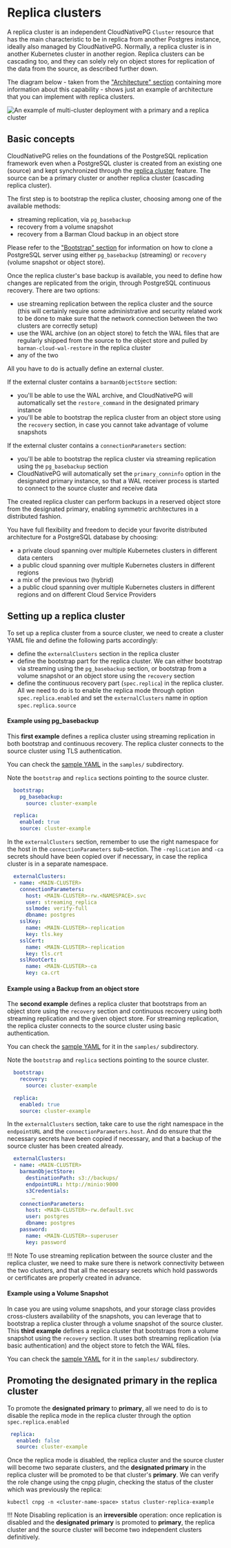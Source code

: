 # Replica clusters

A replica cluster is an independent CloudNativePG `Cluster` resource that has
the main characteristic to be in replica from another Postgres instance,
ideally also managed by CloudNativePG. Normally, a replica cluster is in another
Kubernetes cluster in another region. Replica clusters can be cascading too,
and they can solely rely on object stores for replication of the data from
the source, as described further down.

The diagram below - taken from the ["Architecture"
section](architecture.md#deployments-across-kubernetes-clusters) containing more
information about this capability - shows just an example of architecture
that you can implement with replica clusters.

![An example of multi-cluster deployment with a primary and a replica cluster](./images/multi-cluster.png)

## Basic concepts

CloudNativePG relies on the foundations of the PostgreSQL replication
framework even when a PostgreSQL cluster is created from an existing one (source)
and kept synchronized through the
[replica cluster](architecture.md#deployments-across-kubernetes-clusters) feature. The source
can be a primary cluster or another replica cluster (cascading replica cluster).

The first step is to bootstrap the replica cluster, choosing among one of the
available methods:

- streaming replication, via `pg_basebackup`
- recovery from a volume snapshot
- recovery from a Barman Cloud backup in an object store

Please refer to the ["Bootstrap" section](bootstrap.md#bootstrap-from-another-cluster)
for information on how to clone a PostgreSQL server using either
`pg_basebackup` (streaming) or `recovery` (volume snapshot or object store).

Once the replica cluster's base backup is available, you need to define how
changes are replicated from the origin, through PostgreSQL continuous recovery.
There are two options:

- use streaming replication between the replica cluster and the source
  (this will certainly require some administrative and security related
  work to be done to make sure that the network connection between the
  two clusters are correctly setup)
- use the WAL archive (on an object store) to fetch the WAL files that are
  regularly shipped from the source to the object store and pulled by
  `barman-cloud-wal-restore` in the replica cluster
- any of the two

All you have to do is actually define an external cluster.

If the external cluster contains a `barmanObjectStore` section:

- you'll be able to use the WAL archive, and CloudNativePG will automatically
  set the `restore_command` in the designated primary instance
- you'll be able to bootstrap the replica cluster from an object store
  using the `recovery` section, in case you cannot take advantage of
  volume snapshots

If the external cluster contains a `connectionParameters` section:

- you'll be able to bootstrap the replica cluster via streaming replication
  using the `pg_basebackup` section
- CloudNativePG will automatically set the `primary_conninfo`
  option in the designated primary instance, so that a WAL receiver
  process is started to connect to the source cluster and receive data

The created replica cluster can perform backups in a reserved object store from
the designated primary, enabling symmetric architectures in a distributed
fashion.

You have full flexibility and freedom to decide your favorite
distributed architecture for a PostgreSQL database by choosing:

- a private cloud spanning over multiple Kubernetes clusters in different data
  centers
- a public cloud spanning over multiple Kubernetes clusters in different
  regions
- a mix of the previous two (hybrid)
- a public cloud spanning over multiple Kubernetes clusters in different
  regions and on different Cloud Service Providers

## Setting up a replica cluster

To set up a replica cluster from a source cluster, we need to create a cluster YAML
file and define the following parts accordingly:

- define the `externalClusters` section in the replica cluster
- define the bootstrap part for the replica cluster. We can either bootstrap via
  streaming using the `pg_basebackup` section, or bootstrap from a volume snapshot
  or an object store using the `recovery` section
- define the continuous recovery part (`spec.replica`) in the replica cluster. All
  we need to do is to enable the replica mode through option `spec.replica.enabled`
  and set the `externalClusters` name in option `spec.replica.source`

#### Example using pg_basebackup

This **first example** defines a replica cluster using streaming replication in
both bootstrap and continuous recovery. The replica cluster connects to the
source cluster using TLS authentication.

You can check the [sample YAML](samples/cluster-example-replica-streaming.yaml)
in the `samples/` subdirectory.

Note the `bootstrap` and `replica` sections pointing to the source cluster.

```yaml
  bootstrap:
    pg_basebackup:
      source: cluster-example

  replica:
    enabled: true
    source: cluster-example
```

In the `externalClusters` section, remember to use the right namespace for the
host in the `connectionParameters` sub-section.
The `-replication` and `-ca` secrets should have been copied over if necessary,
in case the replica cluster is in a separate namespace.

```yaml
  externalClusters:
  - name: <MAIN-CLUSTER>
    connectionParameters:
      host: <MAIN-CLUSTER>-rw.<NAMESPACE>.svc
      user: streaming_replica
      sslmode: verify-full
      dbname: postgres
    sslKey:
      name: <MAIN-CLUSTER>-replication
      key: tls.key
    sslCert:
      name: <MAIN-CLUSTER>-replication
      key: tls.crt
    sslRootCert:
      name: <MAIN-CLUSTER>-ca
      key: ca.crt
```

#### Example using a Backup from an object store

The **second example** defines a replica cluster that bootstraps from an object
store using the `recovery` section and continuous recovery using both streaming
replication and the given object store. For streaming replication, the replica
cluster connects to the source cluster using basic authentication.

You can check the [sample YAML](samples/cluster-example-replica-from-backup-simple.yaml)
for it in the `samples/` subdirectory.

Note the `bootstrap` and `replica` sections pointing to the source cluster.

```yaml
  bootstrap:
    recovery:
      source: cluster-example

  replica:
    enabled: true
    source: cluster-example
```

In the `externalClusters` section, take care to use the right namespace in the
`endpointURL` and the `connectionParameters.host`.
And do ensure that the necessary secrets have been copied if necessary, and that
a backup of the source cluster has been created already.

```yaml
  externalClusters:
  - name: <MAIN-CLUSTER>
    barmanObjectStore:
      destinationPath: s3://backups/
      endpointURL: http://minio:9000
      s3Credentials:
        …
    connectionParameters:
      host: <MAIN-CLUSTER>-rw.default.svc
      user: postgres
      dbname: postgres
    password:
      name: <MAIN-CLUSTER>-superuser
      key: password
```

!!! Note
    To use streaming replication between the source cluster and the replica
    cluster, we need to make sure there is network connectivity between the two
    clusters, and that all the necessary secrets which hold passwords or
    certificates are properly created in advance.

#### Example using a Volume Snapshot

In case you are using volume snapshots, and your storage class provides
cross-clusters availability of the snapshots, you can leverage that to
bootstrap a replica cluster through a volume snapshot of the source cluster.
This **third example** defines a replica cluster that bootstraps from a volume
snapshot using the `recovery` section. It uses both streaming replication
(via basic authentication) and the object store to fetch the WAL files.

You can check the [sample YAML](samples/cluster-example-replica-from-volume-snapshot.yaml)
for it in the `samples/` subdirectory.

## Promoting the designated primary in the replica cluster

To promote the **designated primary** to **primary**, all we need to do is to
disable the replica mode in the replica cluster through the option
`spec.replica.enabled`

```yaml
 replica:
   enabled: false
   source: cluster-example
```

Once the replica mode is disabled, the replica cluster and the source cluster
will become two separate clusters, and the **designated primary** in the replica
cluster will be promoted to be that cluster's **primary**. We can verify the role
change using the cnpg plugin, checking the status of the cluster which was
previously the replica:

```shell
kubectl cnpg -n <cluster-name-space> status cluster-replica-example
```

!!! Note
    Disabling replication is an **irreversible** operation: once replication is
    disabled and the **designated primary** is promoted to **primary**, the
    replica cluster and the source cluster will become two independent clusters
    definitively.
